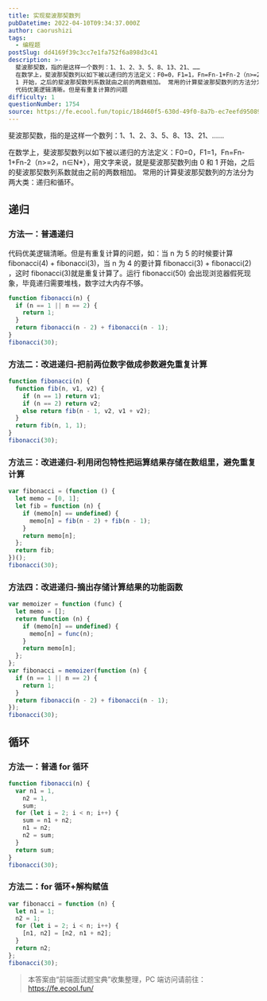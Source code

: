 ```yaml
---
title: 实现斐波那契数列
pubDatetime: 2022-04-10T09:34:37.000Z
author: caorushizi
tags:
  - 编程题
postSlug: dd4169f39c3cc7e1fa752f6a898d3c41
description: >-
  斐波那契数，指的是这样一个数列：1、1、2、3、5、8、13、21、……
  在数学上，斐波那契数列以如下被以递归的方法定义：F0=0，F1=1，Fn=Fn-1+Fn-2（n>=2，n∈N*），用文字来说，就是斐波那契数列由 0 和
  1 开始，之后的斐波那契数列系数就由之前的两数相加。 常用的计算斐波那契数列的方法分为两大类：递归和循环。 递归 方法一：普通递归
  代码优美逻辑清晰。但是有重复计算的问题
difficulty: 1
questionNumber: 1754
source: https://fe.ecool.fun/topic/18d460f5-630d-49f0-8a7b-ec7eefd95089
---
```


斐波那契数，指的是这样一个数列：1、1、2、3、5、8、13、21、……

在数学上，斐波那契数列以如下被以递归的方法定义：F0=0，F1=1，Fn=Fn-1+Fn-2（n>=2，n∈N\*），用文字来说，就是斐波那契数列由 0 和 1 开始，之后的斐波那契数列系数就由之前的两数相加。
常用的计算斐波那契数列的方法分为两大类：递归和循环。

## 递归

### 方法一：普通递归

代码优美逻辑清晰。但是有重复计算的问题，如：当 n 为 5 的时候要计算 fibonacci(4) + fibonacci(3)，当 n 为 4 的要计算 fibonacci(3) + fibonacci(2) ，这时 fibonacci(3)就是重复计算了。运行 fibonacci(50) 会出现浏览器假死现象，毕竟递归需要堆栈，数字过大内存不够。

```js
function fibonacci(n) {
  if (n == 1 || n == 2) {
    return 1;
  }
  return fibonacci(n - 2) + fibonacci(n - 1);
}
fibonacci(30);
```

### 方法二：改进递归-把前两位数字做成参数避免重复计算

```js
function fibonacci(n) {
  function fib(n, v1, v2) {
    if (n == 1) return v1;
    if (n == 2) return v2;
    else return fib(n - 1, v2, v1 + v2);
  }
  return fib(n, 1, 1);
}
fibonacci(30);
```

### 方法三：改进递归-利用闭包特性把运算结果存储在数组里，避免重复计算

```js
var fibonacci = (function () {
  let memo = [0, 1];
  let fib = function (n) {
    if (memo[n] == undefined) {
      memo[n] = fib(n - 2) + fib(n - 1);
    }
    return memo[n];
  };
  return fib;
})();
fibonacci(30);
```

### 方法四：改进递归-摘出存储计算结果的功能函数

```js
var memoizer = function (func) {
  let memo = [];
  return function (n) {
    if (memo[n] == undefined) {
      memo[n] = func(n);
    }
    return memo[n];
  };
};
var fibonacci = memoizer(function (n) {
  if (n == 1 || n == 2) {
    return 1;
  }
  return fibonacci(n - 2) + fibonacci(n - 1);
});
fibonacci(30);
```

## 循环

### 方法一：普通 for 循环

```js
function fibonacci(n) {
  var n1 = 1,
    n2 = 1,
    sum;
  for (let i = 2; i < n; i++) {
    sum = n1 + n2;
    n1 = n2;
    n2 = sum;
  }
  return sum;
}
fibonacci(30);
```

### 方法二：for 循环+解构赋值

```js
var fibonacci = function (n) {
  let n1 = 1;
  n2 = 1;
  for (let i = 2; i < n; i++) {
    [n1, n2] = [n2, n1 + n2];
  }
  return n2;
};
fibonacci(30);
```

> 本答案由“前端面试题宝典”收集整理，PC 端访问请前往： https://fe.ecool.fun/
